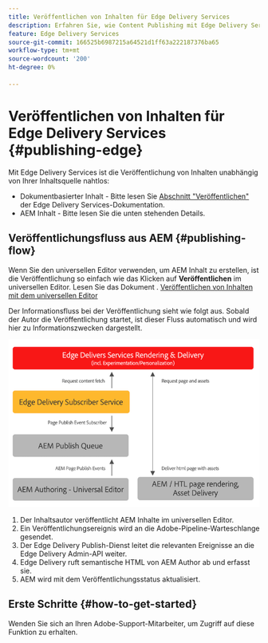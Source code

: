 ```yaml
---
title: Veröffentlichen von Inhalten für Edge Delivery Services
description: Erfahren Sie, wie Content Publishing mit Edge Delivery Services funktioniert und wie Sie AEM Inhalte mit Edge Delivery Services veröffentlichen.
feature: Edge Delivery Services
source-git-commit: 166525b6987215a64521d1ff63a222187376ba65
workflow-type: tm+mt
source-wordcount: '200'
ht-degree: 0%

---
```



# Veröffentlichen von Inhalten für Edge Delivery Services {#publishing-edge}

Mit Edge Delivery Services ist die Veröffentlichung von Inhalten unabhängig von Ihrer Inhaltsquelle nahtlos:

* Dokumentbasierter Inhalt - Bitte lesen Sie [Abschnitt &quot;Veröffentlichen&quot;](/help/edge/docs/authoring.md) der Edge Delivery Services-Dokumentation.
* AEM Inhalt - Bitte lesen Sie die unten stehenden Details.

## Veröffentlichungsfluss aus AEM {#publishing-flow}

Wenn Sie den universellen Editor verwenden, um AEM Inhalt zu erstellen, ist die Veröffentlichung so einfach wie das Klicken auf **Veröffentlichen** im universellen Editor. Lesen Sie das Dokument . [Veröffentlichen von Inhalten mit dem universellen Editor](/help/implementing/universal-editor/publishing.md)

Der Informationsfluss bei der Veröffentlichung sieht wie folgt aus. Sobald der Autor die Veröffentlichung startet, ist dieser Fluss automatisch und wird hier zu Informationszwecken dargestellt.

![Informationsfluss bei der Veröffentlichung von AEM auf Edge Delivery Services](assets/publishing-flow.png)

1. Der Inhaltsautor veröffentlicht AEM Inhalte im universellen Editor.
1. Ein Veröffentlichungsereignis wird an die Adobe-Pipeline-Warteschlange gesendet.
1. Der Edge Delivery Publish-Dienst leitet die relevanten Ereignisse an die Edge Delivery Admin-API weiter.
1. Edge Delivery ruft semantische HTML von AEM Author ab und erfasst sie.
1. AEM wird mit dem Veröffentlichungsstatus aktualisiert.

## Erste Schritte {#how-to-get-started}

Wenden Sie sich an Ihren Adobe-Support-Mitarbeiter, um Zugriff auf diese Funktion zu erhalten.

